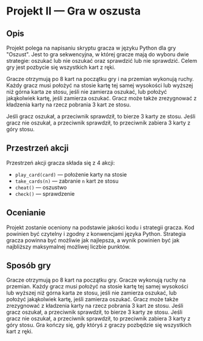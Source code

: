 # Projekt II — Gra w oszusta

## Opis

Projekt polega na napisaniu skryptu gracza w języku Python dla gry "Oszust". Jest to gra sekwencyjna, w której gracze
mają do wyboru dwie strategie: oszukać lub nie oszukać oraz sprawdzić lub nie sprawdzić. Celem gry jest pozbycie się
wszystkich kart z ręki.

Gracze otrzymują po 8 kart na początku gry i na przemian wykonują ruchy. Każdy gracz musi położyć na stosie kartę tej
samej wysokości lub wyższej niż górna karta ze stosu, jeśli nie zamierza oszukać, lub położyć jakąkolwiek kartę, jeśli
zamierza oszukać. Gracz może także zrezygnować z kładzenia karty na rzecz pobrania 3 kart ze stosu.

Jeśli gracz oszukał, a przeciwnik sprawdził, to bierze 3 karty ze stosu. Jeśli gracz nie oszukał, a przeciwnik
sprawdził, to przeciwnik zabiera 3 karty z góry stosu.

## Przestrzeń akcji

Przestrzeń akcji gracza składa się z 4 akcji:

* `play_card(card)` — położenie karty na stosie
* `take_cards(n)` — zabranie `n` kart ze stosu
* `cheat()` — oszustwo
* `check()` — sprawdzenie

## Ocenianie

Projekt zostanie oceniony na podstawie jakości kodu i strategii gracza. Kod powinien być czytelny i zgodny z konwencjami
języka Python. Strategia gracza powinna być możliwie jak najlepsza, a wynik powinien być jak najbliższy maksymalnej
możliwej liczbie punktów.

## Sposób gry

Gracze otrzymują po 8 kart na początku gry.
Gracze wykonują ruchy na przemian.
Każdy gracz musi położyć na stosie kartę tej samej wysokości lub wyższej niż górna karta ze stosu, jeśli nie zamierza
oszukać, lub położyć jakąkolwiek kartę, jeśli zamierza oszukać.
Gracz może także zrezygnować z kładzenia karty na rzecz pobrania 3 kart ze stosu.
Jeśli gracz oszukał, a przeciwnik sprawdził, to bierze 3 karty ze stosu. Jeśli gracz nie oszukał, a przeciwnik
sprawdził, to przeciwnik zabiera 3 karty z góry stosu.
Gra kończy się, gdy któryś z graczy pozbędzie się wszystkich kart z ręki.
